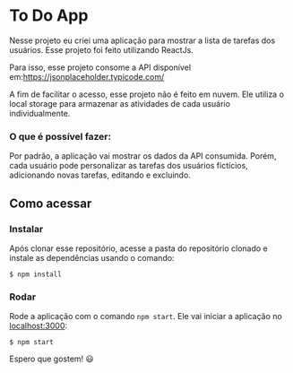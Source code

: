 # To Do App

Nesse projeto eu criei uma aplicação para mostrar a lista de tarefas dos usuários. Esse projeto foi feito utilizando ReactJs.

Para isso, esse projeto consome a API disponível em:https://jsonplaceholder.typicode.com/

A fim de facilitar o acesso, esse projeto não é feito em nuvem. Ele utiliza o local storage para armazenar as atividades de cada usuário individualmente. 

### O que é possível fazer:
Por padrão, a aplicação vai mostrar os dados da API consumida. Porém, cada usuário pode personalizar as tarefas dos usuários fictícios, adicionando novas tarefas, editando e excluindo. 

## Como acessar
### Instalar
Após clonar esse repositório, acesse a pasta do repositório clonado e instale as dependências usando o comando: 
```shell
$ npm install
```

### Rodar

Rode a aplicação com o comando `npm start`. Ele vai iniciar a aplicação no [localhost:3000](http://localhost:3000/):

```shell
$ npm start
```

Espero que gostem! 😃

